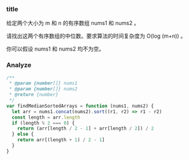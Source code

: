 ### title

给定两个大小为 m 和 n 的有序数组 nums1 和 nums2 。

请找出这两个有序数组的中位数。要求算法的时间复杂度为 O(log (m+n)) 。

你可以假设 nums1 和 nums2 均不为空。

### Analyze

```js
/**
 * @param {number[]} nums1
 * @param {number[]} nums2
 * @return {number}
 */
var findMedianSortedArrays = function (nums1, nums2) {
  let arr = nums1.concat(nums2).sort((r1, r2) => r1 - r2)
  const length = arr.length
  if (length % 2 === 0) {
    return (arr[length / 2 - 1] + arr[length / 2]) / 2
  } else {
    return arr[(length + 1) / 2 - 1]
  }
}
```